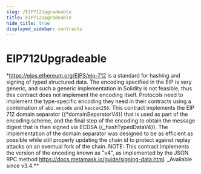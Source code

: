 ```yaml
---
slug: /EIP712Upgradeable
title: EIP712Upgradeable
hide_title: true
displayed_sidebar: contracts
---
```


# EIP712Upgradeable

*https://eips.ethereum.org/EIPS/eip-712 is a standard for hashing and signing of typed structured data. The encoding specified in the EIP is very generic, and such a generic implementation in Solidity is not feasible, thus this contract does not implement the encoding itself. Protocols need to implement the type-specific encoding they need in their contracts using a combination of `abi.encode` and `keccak256`. This contract implements the EIP 712 domain separator ({*domainSeparatorV4}) that is used as part of the encoding scheme, and the final step of the encoding to obtain the message digest that is then signed via ECDSA ({\_hashTypedDataV4}). The implementation of the domain separator was designed to be as efficient as possible while still properly updating the chain id to protect against replay attacks on an eventual fork of the chain. NOTE: This contract implements the version of the encoding known as &quot;v4&quot;, as implemented by the JSON RPC method https://docs.metamask.io/guide/signing-data.html. \_Available since v3.4.\*\*
